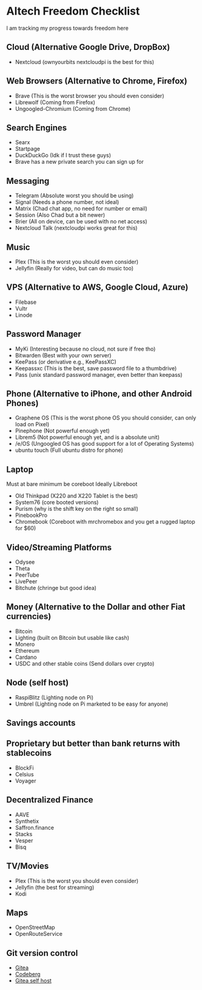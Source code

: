 # Altech Freedom Checklist

I am tracking my progress towards freedom here

## Cloud (Alternative Google Drive, DropBox)
- Nextcloud (ownyourbits nextcloudpi is the best for this)

## Web Browsers (Alternative to Chrome, Firefox)

- Brave (This is the worst browser you should even consider)
- Librewolf (Coming from Firefox) 
- Ungoogled-Chromium (Coming from Chrome)

## Search Engines

- Searx
- Startpage
- DuckDuckGo (Idk if I trust these guys)
- Brave has a new private search you can sign up for

## Messaging

- Telegram (Absolute worst you should be using) 
- Signal (Needs a phone number, not ideal)
- Matrix (Chad chat app, no need for number or email)
- Session (Also Chad but a bit newer)
- Brier (All on device, can be used with no net access)
- Nextcloud Talk (nextcloudpi works great for this)


## Music
- Plex (This is the worst you should even consider)
- Jellyfin (Really for video, but can do music too)

## VPS (Alternative to AWS, Google Cloud, Azure)
- Filebase
- Vultr
- Linode

## Password Manager

- MyKi (Interesting because no cloud, not sure if free tho)
- Bitwarden (Best with your own server)
- KeePass (or derivative e.g., KeePassXC)
- Keepassxc (This is the best, save password file to a thumbdrive)
- Pass (unix standard password manager, even better than keepass)

## Phone (Alternative to iPhone, and other Android Phones)

- Graphene OS (This is the worst phone OS you should consider, can only load on Pixel)
- Pinephone (Not powerful enough yet)
- Librem5 (Not powerful enough yet, and is a absolute unit)
- /e/OS (Ungoogled OS has good support for a lot of Operating Systems)
- ubuntu touch (Full ubuntu distro for phone)

## Laptop

Must at bare minimum be coreboot
Ideally Libreboot

- Old Thinkpad (X220 and X220 Tablet is the best)
- System76 (core booted versions)
- Purism (why is the shift key on the right so small)
- PinebookPro 
- Chromebook (Coreboot with mrchromebox and you get a rugged laptop for $60)

## Video/Streaming Platforms

- Odysee
- Theta
- PeerTube
- LivePeer
- Bitchute (chringe but good idea)

## Money (Alternative to the Dollar and other Fiat currencies)

- Bitcoin
- Lighting (built on Bitcoin but usable like cash)
- Monero
- Ethereum
- Cardano
- USDC and other stable coins (Send dollars over crypto)

## Node (self host)
- RaspiBlitz (Lighting node on Pi)
- Umbrel (Lighting node on Pi marketed to be easy for anyone)

## Savings accounts

## Proprietary but better than bank returns with stablecoins

- BlockFi
- Celsius
- Voyager

## Decentralized Finance

- AAVE
- Synthetix
- Saffron.finance
- Stacks
- Vesper
- Bisq

## TV/Movies

- Plex (This is the worst you should even consider)
- Jellyfin (the best for streaming)
- Kodi 

## Maps

- OpenStreetMap 
- OpenRouteService

## Git version control
- [ Gitea ]( https://gitea.com/ )
- [ Codeberg ](https://codeberg.org)
- [ Gitea self host ](https://github.com/go-gitea/gitea)


